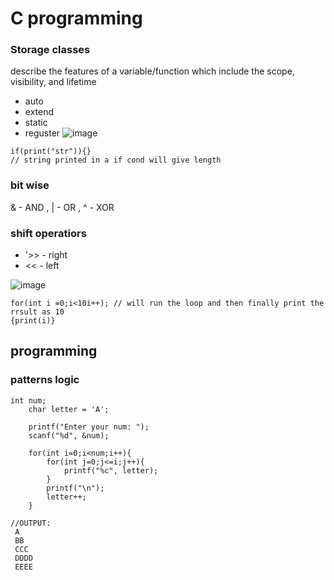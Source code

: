  # C programming
 
 ### Storage classes 
 describe the features of a variable/function which include the scope, visibility, and lifetime
 - auto 
 - extend
 - static 
 - reguster 
 ![image](https://github.com/thanmaisai/REVA-university-CSE---programs/assets/91474486/be648e07-342f-43e3-8cb2-cf14bcd1fa4d)

```
if(print("str")){} 
// string printed in a if cond will give length 
```

### bit wise
& - AND , | - OR , ^ - XOR

### shift operatiors
- '>> - right
- << - left 

![image](https://github.com/thanmaisai/REVA-university-CSE---programs/assets/91474486/e4d58d6e-10fd-4838-ab3d-b768cf10d870)

```
for(int i =0;i<10i++); // will run the loop and then finally print the rrsult as 10
{print(i)}
```

## programming 

### patterns logic 
```
int num;
    char letter = 'A';
    
    printf("Enter your num: ");
    scanf("%d", &num);
    
    for(int i=0;i<num;i++){
        for(int j=0;j<=i;j++){
            printf("%c", letter);
        }
        printf("\n");
        letter++;
    }

//OUTPUT: 
 A
 BB
 CCC
 DDDD
 EEEE
```
